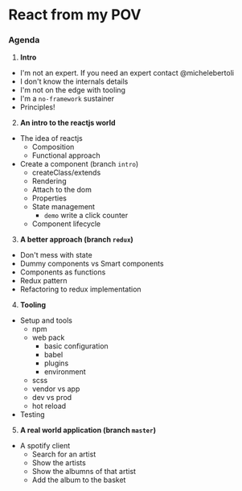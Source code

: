 # React from my POV

### Agenda
1) **Intro**
  - I'm not an expert. If you need an expert contact @michelebertoli
  - I don't know the internals details
  - I'm not on the edge with tooling
  - I'm a `no-framework` sustainer
  - Principles!

2) **An intro to the reactjs world**
  - The idea of reactjs 
    - Composition
    - Functional approach
  - Create a component (branch `intro`)
    - createClass/extends  
    - Rendering
    - Attach to the dom
    - Properties
    - State management
      - `demo` write a click counter
    - Component lifecycle

3) **A better approach (branch `redux`)**
  - Don't mess with state 
  - Dummy components vs Smart components
  - Components as functions
  - Redux pattern
  - Refactoring to redux implementation

4) **Tooling**
  - Setup and tools
    - npm
    - web pack
        - basic configuration
        - babel
        - plugins
        - environment
    - scss
    - vendor vs app
    - dev vs prod
    - hot reload
  - Testing

5) **A real world application (branch `master`)**
  - A spotify client
    - Search for an artist
    - Show the artists
    - Show the albumns of that artist
    - Add the album to the basket


  

